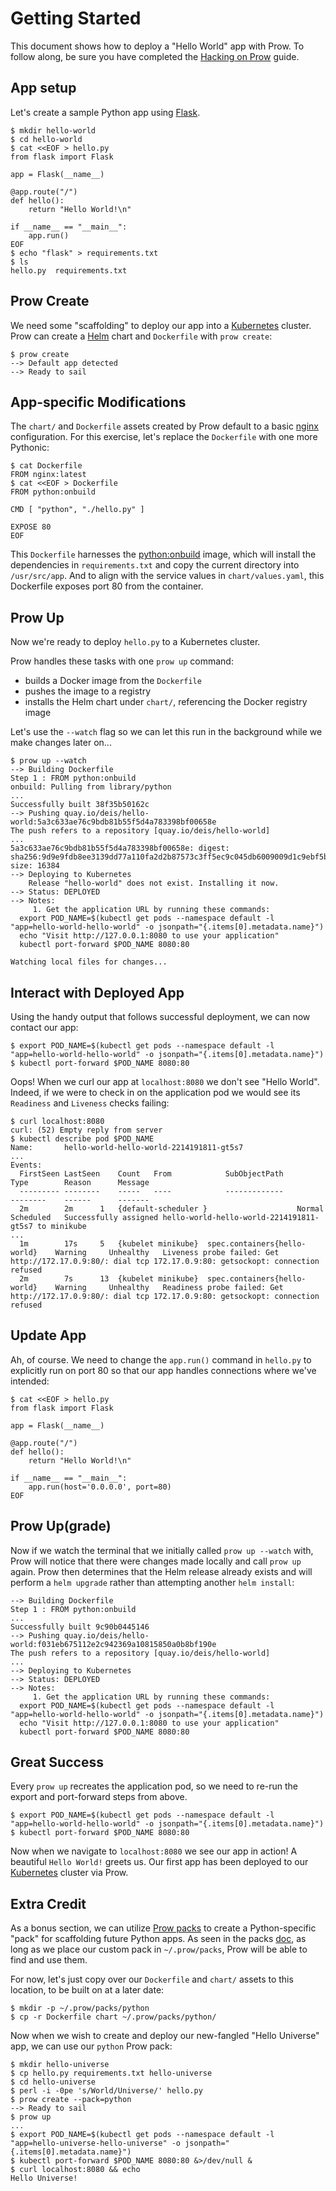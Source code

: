 # Getting Started

This document shows how to deploy a "Hello World" app with Prow. To follow along, be sure you
have completed the [Hacking on Prow](hacking.md) guide.

## App setup

Let's create a sample Python app using [Flask](http://flask.pocoo.org/).

```shell
$ mkdir hello-world
$ cd hello-world
$ cat <<EOF > hello.py
from flask import Flask

app = Flask(__name__)

@app.route("/")
def hello():
    return "Hello World!\n"

if __name__ == "__main__":
    app.run()
EOF
$ echo "flask" > requirements.txt
$ ls
hello.py  requirements.txt
```

## Prow Create

We need some "scaffolding" to deploy our app into a [Kubernetes][] cluster. Prow can create a
[Helm][] chart and `Dockerfile` with `prow create`:

```shell
$ prow create
--> Default app detected
--> Ready to sail
```

## App-specific Modifications

The `chart/` and `Dockerfile` assets created by Prow default to a basic [nginx][]
configuration. For this exercise, let's replace the `Dockerfile` with one more Pythonic:

```shell
$ cat Dockerfile
FROM nginx:latest
$ cat <<EOF > Dockerfile
FROM python:onbuild

CMD [ "python", "./hello.py" ]

EXPOSE 80
EOF
```

This `Dockerfile` harnesses the [python:onbuild](https://hub.docker.com/_/python/) image, which
will install the dependencies in `requirements.txt` and copy the current directory
into `/usr/src/app`. And to align with the service values in `chart/values.yaml`, this Dockerfile
exposes port 80 from the container.

## Prow Up

Now we're ready to deploy `hello.py` to a Kubernetes cluster.

Prow handles these tasks with one `prow up` command:

- builds a Docker image from the `Dockerfile`
- pushes the image to a registry
- installs the Helm chart under `chart/`, referencing the Docker registry image


Let's use the `--watch` flag so we can let this run in the background while we make changes later on...

```shell
$ prow up --watch
--> Building Dockerfile
Step 1 : FROM python:onbuild
onbuild: Pulling from library/python
...
Successfully built 38f35b50162c
--> Pushing quay.io/deis/hello-world:5a3c633ae76c9bdb81b55f5d4a783398bf00658e
The push refers to a repository [quay.io/deis/hello-world]
...
5a3c633ae76c9bdb81b55f5d4a783398bf00658e: digest: sha256:9d9e9fdb8ee3139dd77a110fa2d2b87573c3ff5ec9c045db6009009d1c9ebf5b size: 16384
--> Deploying to Kubernetes
    Release "hello-world" does not exist. Installing it now.
--> Status: DEPLOYED
--> Notes:
     1. Get the application URL by running these commands:
  export POD_NAME=$(kubectl get pods --namespace default -l "app=hello-world-hello-world" -o jsonpath="{.items[0].metadata.name}")
  echo "Visit http://127.0.0.1:8080 to use your application"
  kubectl port-forward $POD_NAME 8080:80

Watching local files for changes...
```

## Interact with Deployed App

Using the handy output that follows successful deployment, we can now contact our app:

```shell
$ export POD_NAME=$(kubectl get pods --namespace default -l "app=hello-world-hello-world" -o jsonpath="{.items[0].metadata.name}")
$ kubectl port-forward $POD_NAME 8080:80
```

Oops! When we curl our app at `localhost:8080` we don't see "Hello World".  Indeed, if we were to check in on the application pod we would see its `Readiness` and `Liveness` checks failing:

```shell
$ curl localhost:8080
curl: (52) Empty reply from server
$ kubectl describe pod $POD_NAME
Name:		hello-world-hello-world-2214191811-gt5s7
...
Events:
  FirstSeen	LastSeen	Count	From			SubObjectPath			Type		Reason		Message
  ---------	--------	-----	----			-------------			--------	------		-------
  2m		2m		1	{default-scheduler }					Normal		Scheduled	Successfully assigned hello-world-hello-world-2214191811-gt5s7 to minikube
...
  1m		17s		5	{kubelet minikube}	spec.containers{hello-world}	Warning		Unhealthy	Liveness probe failed: Get http://172.17.0.9:80/: dial tcp 172.17.0.9:80: getsockopt: connection refused
  2m		7s		13	{kubelet minikube}	spec.containers{hello-world}	Warning		Unhealthy	Readiness probe failed: Get http://172.17.0.9:80/: dial tcp 172.17.0.9:80: getsockopt: connection refused
```

## Update App

Ah, of course.  We need to change the `app.run()` command in `hello.py` to explicitly run on port 80 so that our app handles connections where we've intended:

```shell
$ cat <<EOF > hello.py
from flask import Flask

app = Flask(__name__)

@app.route("/")
def hello():
    return "Hello World!\n"

if __name__ == "__main__":
    app.run(host='0.0.0.0', port=80)
EOF
```

## Prow Up(grade)

Now if we watch the terminal that we initially called `prow up --watch` with, Prow will notice that there were changes made locally and call `prow up` again. Prow then determines that the Helm release already exists and will perform a `helm upgrade` rather than attempting another `helm install`:

```shell
--> Building Dockerfile
Step 1 : FROM python:onbuild
...
Successfully built 9c90b0445146
--> Pushing quay.io/deis/hello-world:f031eb675112e2c942369a10815850a0b8bf190e
The push refers to a repository [quay.io/deis/hello-world]
...
--> Deploying to Kubernetes
--> Status: DEPLOYED
--> Notes:
     1. Get the application URL by running these commands:
  export POD_NAME=$(kubectl get pods --namespace default -l "app=hello-world-hello-world" -o jsonpath="{.items[0].metadata.name}")
  echo "Visit http://127.0.0.1:8080 to use your application"
  kubectl port-forward $POD_NAME 8080:80
```

## Great Success

Every `prow up` recreates the application pod, so we need to re-run the export and port-forward
steps from above.

```shell
$ export POD_NAME=$(kubectl get pods --namespace default -l "app=hello-world-hello-world" -o jsonpath="{.items[0].metadata.name}")
$ kubectl port-forward $POD_NAME 8080:80
```

Now when we navigate to `localhost:8080` we see our app in action!  A beautiful `Hello World!` greets us.  Our first app has been deployed to our [Kubernetes][] cluster via Prow.

## Extra Credit

As a bonus section, we can utilize [Prow packs](packs.md) to create a Python-specific "pack" for scaffolding future Python apps.  As seen in the packs [doc](packs.md), as long as we place our custom pack in `~/.prow/packs`, Prow will be able to find and use them.

For now, let's just copy over our `Dockerfile` and `chart/` assets to this location, to be built on at a later date:

```shell
$ mkdir -p ~/.prow/packs/python
$ cp -r Dockerfile chart ~/.prow/packs/python/
```

Now when we wish to create and deploy our new-fangled "Hello Universe" app, we can use our `python` Prow pack:

```shell
$ mkdir hello-universe
$ cp hello.py requirements.txt hello-universe
$ cd hello-universe
$ perl -i -0pe 's/World/Universe/' hello.py
$ prow create --pack=python
--> Ready to sail
$ prow up
...
$ export POD_NAME=$(kubectl get pods --namespace default -l "app=hello-universe-hello-universe" -o jsonpath="{.items[0].metadata.name}")
$ kubectl port-forward $POD_NAME 8080:80 &>/dev/null &
$ curl localhost:8080 && echo
Hello Universe!
```

[Helm]: https://github.com/kubernetes/helm
[nginx]: https://nginx.org/en/
[Kubernetes]: https://kubernetes.io/
